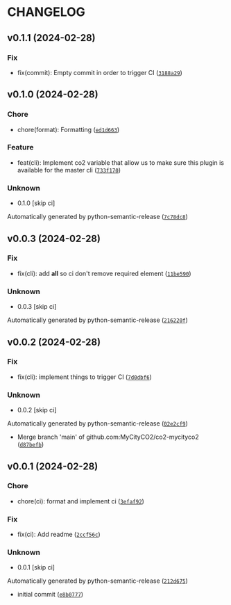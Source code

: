 # CHANGELOG



## v0.1.1 (2024-02-28)

### Fix

* fix(commit): Empty commit in order to trigger CI ([`3188a29`](https://github.com/MyCityCO2/co2-mycityco2/commit/3188a299742cf4bdb307f53b4fe775b414f6d886))


## v0.1.0 (2024-02-28)

### Chore

* chore(format): Formatting ([`ed1d663`](https://github.com/MyCityCO2/co2-mycityco2/commit/ed1d6635a15018e74eeffc88f6a6ee66b4fd324a))

### Feature

* feat(cli): Implement co2 variable that allow us to make sure this plugin is available for the master cli ([`733f170`](https://github.com/MyCityCO2/co2-mycityco2/commit/733f170b8b29a4107f9053820ae7333446acb866))

### Unknown

* 0.1.0 [skip ci]

Automatically generated by python-semantic-release ([`7c78dc8`](https://github.com/MyCityCO2/co2-mycityco2/commit/7c78dc8806275f1243a03854dc1de73070af3ab2))


## v0.0.3 (2024-02-28)

### Fix

* fix(cli): add __all__ so ci don&#39;t remove required element ([`11be590`](https://github.com/MyCityCO2/co2-mycityco2/commit/11be590e8fe65754960785a6c3908b98131e72fe))

### Unknown

* 0.0.3 [skip ci]

Automatically generated by python-semantic-release ([`216220f`](https://github.com/MyCityCO2/co2-mycityco2/commit/216220f13b24a5b2726a3f29b71631be498bbb8e))


## v0.0.2 (2024-02-28)

### Fix

* fix(cli): implement things to trigger CI ([`7d0dbf6`](https://github.com/MyCityCO2/co2-mycityco2/commit/7d0dbf61b73608df401efb099707f79f0bccbb60))

### Unknown

* 0.0.2 [skip ci]

Automatically generated by python-semantic-release ([`02e2cf9`](https://github.com/MyCityCO2/co2-mycityco2/commit/02e2cf955d9d7f1930d5c50b248e2de6ccca329d))

* Merge branch &#39;main&#39; of github.com:MyCityCO2/co2-mycityco2 ([`d87befb`](https://github.com/MyCityCO2/co2-mycityco2/commit/d87befbbdae3b29c8595f36d71517d7948351b27))


## v0.0.1 (2024-02-28)

### Chore

* chore(ci): format and implement ci ([`3efaf92`](https://github.com/MyCityCO2/co2-mycityco2/commit/3efaf9281a66d926ba61f148248bfe497ea1a73d))

### Fix

* fix(ci): Add readme ([`2ccf56c`](https://github.com/MyCityCO2/co2-mycityco2/commit/2ccf56c47c70d6bcdf58b04d9a67d7845f280fc2))

### Unknown

* 0.0.1 [skip ci]

Automatically generated by python-semantic-release ([`212d675`](https://github.com/MyCityCO2/co2-mycityco2/commit/212d6757f0402f159b52cd38cd16b22f80af35b7))

* initial commit ([`e8b0777`](https://github.com/MyCityCO2/co2-mycityco2/commit/e8b07770e75da93d3332e96be9d7da45c9ef9074))

